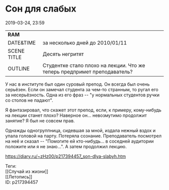 Сон для слабых
===============

   
 2019-03-24, 23:59   
  

|  |  |
| --- | --- |
|  **RAM**  |  |
|  DATE&TIME  |  за несколько дней до 2010/01/11  |
|  SCENE TITLE  |  Десять негритят  |
|  OUTLINE  |  Студентке стало плохо на лекции. Что же теперь предпримет преподаватель?  |

   
   
 У нас в институте был один суровый препод. Он всегда был очень серьёзен. Если он замечал студента за чем-то странным, то ругал его за несерьёзность. Одна из его фраз -- "у нормальных студентов ручки со столов не падают".   
   
 Я фантазировал, что скажет этот препод, если, к примеру, кому-нибудь на лекции станет плохо? Наверное он... невозмутимо продолжит занятие? Я был не совсем прав.   
   
 Однажды одногруппница, сидевшая за мной, издала нежный вздох и упала головой на парту. Потеряла сознание. Преподаватель посмотрел на неё и сказал -- "Помогите ей кто-нибудь... в соседней аудитории положите или я не знаю...". А затем продолжил лекцию.   
    
 <https://diary.ru/~zHz00/p217394457_son-dlya-slabyh.htm>   
   
 Теги:   
 [[Случай из жизни]]   
 [[Летопись]]   
 ID: p217394457